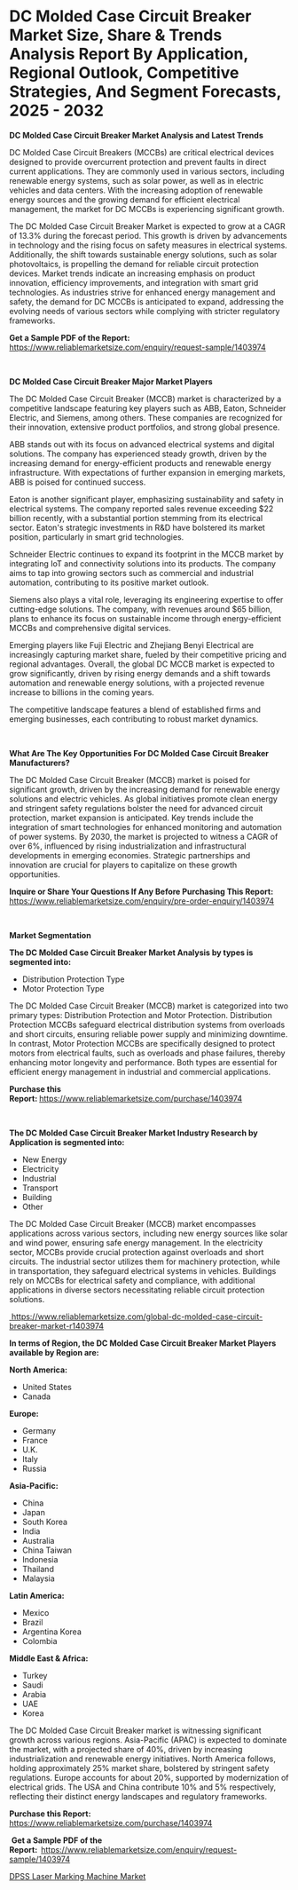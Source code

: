 <p><h1>DC Molded Case Circuit Breaker Market Size, Share & Trends Analysis Report By Application, Regional Outlook, Competitive Strategies, And Segment Forecasts, 2025 - 2032</h1></p><p><strong>DC Molded Case Circuit Breaker Market Analysis and Latest Trends</strong></p>
<p><p>DC Molded Case Circuit Breakers (MCCBs) are critical electrical devices designed to provide overcurrent protection and prevent faults in direct current applications. They are commonly used in various sectors, including renewable energy systems, such as solar power, as well as in electric vehicles and data centers. With the increasing adoption of renewable energy sources and the growing demand for efficient electrical management, the market for DC MCCBs is experiencing significant growth.</p><p>The DC Molded Case Circuit Breaker Market is expected to grow at a CAGR of 13.3% during the forecast period. This growth is driven by advancements in technology and the rising focus on safety measures in electrical systems. Additionally, the shift towards sustainable energy solutions, such as solar photovoltaics, is propelling the demand for reliable circuit protection devices. Market trends indicate an increasing emphasis on product innovation, efficiency improvements, and integration with smart grid technologies. As industries strive for enhanced energy management and safety, the demand for DC MCCBs is anticipated to expand, addressing the evolving needs of various sectors while complying with stricter regulatory frameworks.</p></p>
<p><strong>Get a Sample PDF of the Report:&nbsp;</strong> <a href="https://www.reliablemarketsize.com/enquiry/request-sample/1403974?utm_campaign=1897&utm_medium=2&utm_source=Github&utm_content=ia&utm_term=13012025&utm_id=dc-molded-case-circuit-breaker">https://www.reliablemarketsize.com/enquiry/request-sample/1403974</a></p>
<p>&nbsp;</p>
<p><strong>DC Molded Case Circuit Breaker Major Market Players</strong></p>
<p><p>The DC Molded Case Circuit Breaker (MCCB) market is characterized by a competitive landscape featuring key players such as ABB, Eaton, Schneider Electric, and Siemens, among others. These companies are recognized for their innovation, extensive product portfolios, and strong global presence.</p><p>ABB stands out with its focus on advanced electrical systems and digital solutions. The company has experienced steady growth, driven by the increasing demand for energy-efficient products and renewable energy infrastructure. With expectations of further expansion in emerging markets, ABB is poised for continued success.</p><p>Eaton is another significant player, emphasizing sustainability and safety in electrical systems. The company reported sales revenue exceeding $22 billion recently, with a substantial portion stemming from its electrical sector. Eaton's strategic investments in R&D have bolstered its market position, particularly in smart grid technologies.</p><p>Schneider Electric continues to expand its footprint in the MCCB market by integrating IoT and connectivity solutions into its products. The company aims to tap into growing sectors such as commercial and industrial automation, contributing to its positive market outlook.</p><p>Siemens also plays a vital role, leveraging its engineering expertise to offer cutting-edge solutions. The company, with revenues around $65 billion, plans to enhance its focus on sustainable income through energy-efficient MCCBs and comprehensive digital services.</p><p>Emerging players like Fuji Electric and Zhejiang Benyi Electrical are increasingly capturing market share, fueled by their competitive pricing and regional advantages. Overall, the global DC MCCB market is expected to grow significantly, driven by rising energy demands and a shift towards automation and renewable energy solutions, with a projected revenue increase to billions in the coming years. </p><p>The competitive landscape features a blend of established firms and emerging businesses, each contributing to robust market dynamics.</p></p>
<p>&nbsp;</p>
<p><strong>What Are The Key Opportunities For DC Molded Case Circuit Breaker Manufacturers?</strong></p>
<p><p>The DC Molded Case Circuit Breaker (MCCB) market is poised for significant growth, driven by the increasing demand for renewable energy solutions and electric vehicles. As global initiatives promote clean energy and stringent safety regulations bolster the need for advanced circuit protection, market expansion is anticipated. Key trends include the integration of smart technologies for enhanced monitoring and automation of power systems. By 2030, the market is projected to witness a CAGR of over 6%, influenced by rising industrialization and infrastructural developments in emerging economies. Strategic partnerships and innovation are crucial for players to capitalize on these growth opportunities.</p></p>
<p><strong>Inquire or Share Your Questions If Any Before Purchasing This Report:</strong> <a href="https://www.reliablemarketsize.com/enquiry/pre-order-enquiry/1403974?utm_campaign=1897&utm_medium=2&utm_source=Github&utm_content=ia&utm_term=13012025&utm_id=dc-molded-case-circuit-breaker">https://www.reliablemarketsize.com/enquiry/pre-order-enquiry/1403974</a></p>
<p>&nbsp;</p>
<p><strong>Market Segmentation</strong></p>
<p><strong>The DC Molded Case Circuit Breaker Market Analysis by types is segmented into:</strong></p>
<p><ul><li>Distribution Protection Type</li><li>Motor Protection Type</li></ul></p>
<p><p>The DC Molded Case Circuit Breaker (MCCB) market is categorized into two primary types: Distribution Protection and Motor Protection. Distribution Protection MCCBs safeguard electrical distribution systems from overloads and short circuits, ensuring reliable power supply and minimizing downtime. In contrast, Motor Protection MCCBs are specifically designed to protect motors from electrical faults, such as overloads and phase failures, thereby enhancing motor longevity and performance. Both types are essential for efficient energy management in industrial and commercial applications.</p></p>
<p><strong>Purchase this Report:&nbsp;</strong><a href="https://www.reliablemarketsize.com/purchase/1403974?utm_campaign=1897&utm_medium=2&utm_source=Github&utm_content=ia&utm_term=13012025&utm_id=dc-molded-case-circuit-breaker">https://www.reliablemarketsize.com/purchase/1403974</a></p>
<p>&nbsp;</p>
<p><strong>The DC Molded Case Circuit Breaker Market Industry Research by Application is segmented into:</strong></p>
<p><ul><li>New Energy</li><li>Electricity</li><li>Industrial</li><li>Transport</li><li>Building</li><li>Other</li></ul></p>
<p><p>The DC Molded Case Circuit Breaker (MCCB) market encompasses applications across various sectors, including new energy sources like solar and wind power, ensuring safe energy management. In the electricity sector, MCCBs provide crucial protection against overloads and short circuits. The industrial sector utilizes them for machinery protection, while in transportation, they safeguard electrical systems in vehicles. Buildings rely on MCCBs for electrical safety and compliance, with additional applications in diverse sectors necessitating reliable circuit protection solutions.</p></p>
<p><a href="https://www.reliablemarketsize.com/global-dc-molded-case-circuit-breaker-market-r1403974?utm_campaign=1897&utm_medium=2&utm_source=Github&utm_content=ia&utm_term=13012025&utm_id=dc-molded-case-circuit-breaker">&nbsp;https://www.reliablemarketsize.com/global-dc-molded-case-circuit-breaker-market-r1403974</a></p>
<p><strong>In terms of Region, the DC Molded Case Circuit Breaker Market Players available by Region are:</strong></p>
<p>
    <p> <strong> North America: </strong>
        <ul>
            <li>United States</li>
            <li>Canada</li>
        </ul>
        </p> 
    <p> <strong> Europe: </strong>
        <ul>
            <li>Germany</li>
            <li>France</li>
            <li>U.K.</li>
            <li>Italy</li>
            <li>Russia</li>
        </ul>
        </p> 
    <p> <strong> Asia-Pacific: </strong>
        <ul>
            <li>China</li>
            <li>Japan</li>
            <li>South Korea</li>
            <li>India</li>
            <li>Australia</li>
            <li>China Taiwan</li>
            <li>Indonesia</li>
            <li>Thailand</li>
            <li>Malaysia</li>
        </ul>
        </p> 
    <p> <strong> Latin America: </strong>
        <ul>
            <li>Mexico</li>
            <li>Brazil</li>
            <li>Argentina Korea</li>
            <li>Colombia</li>
        </ul>
        </p> 
    <p> <strong> Middle East & Africa: </strong>
        <ul>
            <li>Turkey</li>
            <li>Saudi</li>
            <li>Arabia</li>
            <li>UAE</li>
            <li>Korea</li>
        </ul>
    </p>
    </p>
<p><p>The DC Molded Case Circuit Breaker market is witnessing significant growth across various regions. Asia-Pacific (APAC) is expected to dominate the market, with a projected share of 40%, driven by increasing industrialization and renewable energy initiatives. North America follows, holding approximately 25% market share, bolstered by stringent safety regulations. Europe accounts for about 20%, supported by modernization of electrical grids. The USA and China contribute 10% and 5% respectively, reflecting their distinct energy landscapes and regulatory frameworks.</p></p>
<p><strong>Purchase this Report: </strong><a href="https://www.reliablemarketsize.com/purchase/1403974?utm_campaign=1897&utm_medium=2&utm_source=Github&utm_content=ia&utm_term=13012025&utm_id=dc-molded-case-circuit-breaker">https://www.reliablemarketsize.com/purchase/1403974</a></p>
<p>&nbsp;<strong>Get a Sample PDF of the Report:&nbsp;&nbsp;</strong><a href="https://www.reliablemarketsize.com/enquiry/request-sample/1403974?utm_campaign=1897&utm_medium=2&utm_source=Github&utm_content=ia&utm_term=13012025&utm_id=dc-molded-case-circuit-breaker">https://www.reliablemarketsize.com/enquiry/request-sample/1403974</a></p>
<p><strong></strong></p>
<p><p><a href="https://github.com/ChiragRP21/Market-Research-Report-List-7/blob/main/dpss-laser-marking-machine-market.md?utm_campaign=1897&utm_medium=2&utm_source=Github&utm_content=ia&utm_term=13012025&utm_id=dc-molded-case-circuit-breaker">DPSS Laser Marking Machine Market</a></p></p>